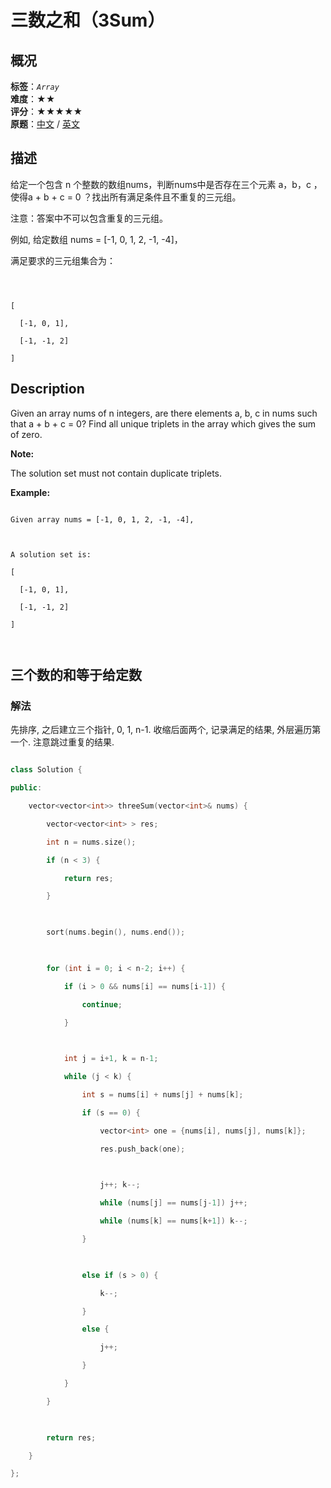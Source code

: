 # 三数之和（3Sum）
## 概况<br>
**标签**：*`Array`*<br>
**难度**：★★<br>
**评分**：★★★★★<br>
**原题**：[中文](https://leetcode-cn.com/problems/3sum) / [英文](https://leetcode.com/problems/3sum)
## 描述

给定一个包含 n 个整数的数组nums，判断nums中是否存在三个元素 a，b，c ，使得a + b + c = 0 ？找出所有满足条件且不重复的三元组。



注意：答案中不可以包含重复的三元组。



例如, 给定数组 nums = [-1, 0, 1, 2, -1, -4]，



满足要求的三元组集合为：

```



[

  [-1, 0, 1],

  [-1, -1, 2]

]

```



## Description

Given an array nums of n integers, are there elements a, b, c in nums such that a + b + c = 0? Find all unique triplets in the array which gives the sum of zero.



**Note:**





The solution set must not contain duplicate triplets.



**Example:**

```

Given array nums = [-1, 0, 1, 2, -1, -4],



A solution set is:

[

  [-1, 0, 1],

  [-1, -1, 2]

]



```





## 三个数的和等于给定数

### 解法

先排序, 之后建立三个指针, 0, 1, n-1. 收缩后面两个, 记录满足的结果, 外层遍历第一个. 注意跳过重复的结果.

```c++

class Solution {

public:

    vector<vector<int>> threeSum(vector<int>& nums) {

        vector<vector<int> > res;

        int n = nums.size();

        if (n < 3) {

            return res;

        }

        

        sort(nums.begin(), nums.end());

        

        for (int i = 0; i < n-2; i++) {

            if (i > 0 && nums[i] == nums[i-1]) {

                continue;

            }

            

            int j = i+1, k = n-1;

            while (j < k) {

                int s = nums[i] + nums[j] + nums[k];

                if (s == 0) {

                    vector<int> one = {nums[i], nums[j], nums[k]};

                    res.push_back(one);

                    

                    j++; k--;

                    while (nums[j] == nums[j-1]) j++;

                    while (nums[k] == nums[k+1]) k--;

                }

                

                else if (s > 0) {

                    k--;

                }

                else {

                    j++;

                }                

            }

        }

        

        return res;

    }

};

```